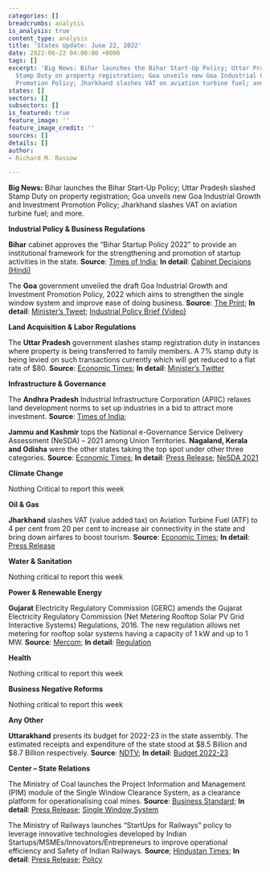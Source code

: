 ```yaml
---
categories: []
breadcrumbs: analysis
is_analysis: true
content_type: analysis
title: 'States Update: June 22, 2022'
date: 2022-06-22 04:00:00 +0000
tags: []
excerpt: 'Big News: Bihar launches the Bihar Start-Up Policy; Uttar Pradesh slashed
  Stamp Duty on property registration; Goa unveils new Goa Industrial Growth and Investment
  Promotion Policy; Jharkhand slashes VAT on aviation turbine fuel; and more.'
states: []
sectors: []
subsectors: []
is_featured: true
feature_image: ''
feature_image_credit: ''
sources: []
details: []
author:
- Richard M. Rossow

---
```

**Big News:** Bihar launches the Bihar Start-Up Policy; Uttar Pradesh slashed Stamp Duty on property registration; Goa unveils new Goa Industrial Growth and Investment Promotion Policy; Jharkhand slashes VAT on aviation turbine fuel; and more.

**Industrial Policy & Business Regulations**

**Bihar** cabinet approves the “Bihar Startup Policy 2022” to provide an institutional framework for the strengthening and promotion of startup activities in the state. **Source**: [Times of India](https://timesofindia.indiatimes.com/city/patna/cabinet-gives-nod-to-new-startup-policy-3-big-hotels/articleshow/92290804.cms); **In detail**: [Cabinet Decisions (Hindi)](https://state.bihar.gov.in/csd/cache/3/19-Jun-22/SHOW_DOCS/dd17062022.pdf)

The **Goa** government unveiled the draft Goa Industrial Growth and Investment Promotion Policy, 2022 which aims to strengthen the single window system and improve ease of doing business. **Source**: [The Print](https://theprint.in/india/goa-govt-unveils-draft-industrial-policy-to-strengthen-single-window-system/999512/); **In detail**: [Minister’s Tweet](https://twitter.com/MauvinGodinho/status/1537355616754159616); [Industrial Policy Brief (Video)](https://ms-my.facebook.com/GoaNewsGNN/videos/industries-minister-mauvin-goudinho-briefing-on-draft-goa-industrial-growth-and-/1064728861144802/)

**Land Acquisition & Labor Regulations**

The **Uttar Pradesh** government slashes stamp registration duty in instances where property is being transferred to family members. A 7% stamp duty is being levied on such transactions currently which will get reduced to a flat rate of $80. **Source**: [Economic Times](https://economictimes.indiatimes.com/industry/services/property-/-cstruction/uttar-pradesh-govt-waives-stamp-duty-if-property-transferred-within-family/articleshow/92244467.cms); **In detail**: [Minister’s Twitter](https://twitter.com/RavindraMoS_IC/status/1537109597726441472?s=20&t=GfggvDvxeqjzlFeoN0wHYA)

**Infrastructure & Governance**

The **Andhra Pradesh** Industrial Infrastructure Corporation (APIIC) relaxes land development norms to set up industries in a bid to attract more investment. **Source**: [Times of India](https://timesofindia.indiatimes.com/city/amaravati/apiic-relaxes-norms-to-set-up-industries/articleshow/92292939.cms);

**Jammu and Kashmir** tops the National e-Governance Service Delivery Assessment (NeSDA) – 2021 among Union Territories. **Nagaland, Kerala and Odisha** were the other states taking the top spot under other three categories. **Source**: [Economic Times](https://economictimes.indiatimes.com/news/india/j-k-assessed-for-1st-time-ranks-highest-among-uts-in-national-e-governance-service-delivery-assessment/articleshow/92161743.cms); **In detail**: [Press Release](https://pib.gov.in/PressReleasePage.aspx?PRID=1833578); [NeSDA 2021](https://nesda.gov.in/publicsite/nesdaassessment.php)

**Climate Change**

Nothing Critical to report this week

**Oil & Gas**

**Jharkhand** slashes VAT (value added tax) on Aviation Turbine Fuel (ATF) to 4 per cent from 20 per cent to increase air connectivity in the state and bring down airfares to boost tourism. **Source**: [Economic Times](https://economictimes.indiatimes.com/industry/transportation/airlines-/-aviation/jharkhand-government-slashes-vat-on-jet-fuel-to-4-from-a-20-high/articleshow/92237726.cms); **In detail**: [Press Release](http://prdjharkhand.in/iprd/view_press_release_photo.php?prid=31060)

**Water & Sanitation**

Nothing critical to report this week

**Power & Renewable Energy**

**Gujarat** Electricity Regulatory Commission (GERC) amends the Gujarat Electricity Regulatory Commission (Net Metering Rooftop Solar PV Grid Interactive Systems) Regulations, 2016. The new regulation allows net metering for rooftop solar systems having a capacity of 1 kW and up to 1 MW. **Source**: [Mercom](https://mercomindia.com/gujarat-allows-net-metering-rooftop-1-kw-to-1-mw/); **In detail**: [Regulation](https://gercin.org/wp-content/uploads/2022/05/Notification-No.-02-of-2022.pdf)

**Health**

Nothing critical to report this week

**Business Negative Reforms**

Nothing critical to report this week

**Any Other**

**Uttarakhand** presents its budget for 2022-23 in the state assembly. The estimated receipts and expenditure of the state stood at $8.5 Billion and $8.7 Billion respectively. **Source**: [NDTV](https://www.ndtv.com/india-news/uttarakhand-government-tables-rs-65-571-49-crore-budget-3067120); **In detail**: [Budget 2022-23](https://budget.uk.gov.in/pages/display/129-budget-2022-23)

**Center – State Relations**

The Ministry of Coal launches the Project Information and Management (PIM) module of the Single Window Clearance System, as a clearance platform for operationalising coal mines. **Source**: [Business Standard](https://www.business-standard.com/article/current-affairs/coal-ministry-launches-pim-module-of-single-window-clearance-system-122061401276_1.html); **In detail**: [Press Release](https://pib.gov.in/PressReleasePage.aspx?PRID=1833882); [Single Window System](https://swcs.coal.gov.in/admin/signin)

The Ministry of Railways launches “StartUps for Railways” policy to leverage innovative technologies developed by Indian Startups/MSMEs/Innovators/Entrepreneurs to improve operational efficiency and Safety of Indian Railways. **Source**; [Hindustan Times](https://www.hindustantimes.com/cities/lucknow-news/startups-for-railways-launched-to-encourage-young-entrepreneurs-101655140922684.html); **In detail**: [Press Release](https://pib.gov.in/PressReleasePage.aspx?PRID=1833561); [Policy](https://indianrailways.gov.in/railwayboard/uploads/directorate/eff_res/Policy_Letters/Innovation-Policy-2022.pdf)